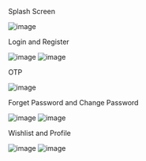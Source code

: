 Splash Screen

![image](https://github.com/Exploreka/Exploreka/assets/96515927/23a0a314-cb47-4df9-bd62-c541fd57bd44)


Login and Register

![image](https://github.com/Exploreka/Exploreka/assets/96515927/40a47eee-934c-4f79-a289-e6599b933ada)
![image](https://github.com/Exploreka/Exploreka/assets/96515927/576e7161-92b3-4ef3-9f2c-83cf33f8e926)


OTP

![image](https://github.com/Exploreka/Exploreka/assets/96515927/9c41d7c4-9e15-46d9-90fd-ec29d73e69df)

Forget Password and Change Password

![image](https://github.com/Exploreka/Exploreka/assets/96515927/4feed3cf-e651-400a-97f9-390bd15bb1ae)
![image](https://github.com/Exploreka/Exploreka/assets/96515927/08219757-b2e5-4f3e-bc90-3b00c4e54225)

Wishlist and Profile

![image](https://github.com/Exploreka/Exploreka/assets/96515927/86debcec-f1d0-47ba-ab0a-b4bce012f469)
![image](https://github.com/Exploreka/Exploreka/assets/96515927/e7d188e4-cb38-4fe2-9be5-c2664b340168)



